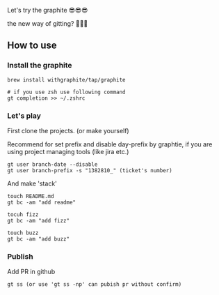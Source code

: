 Let's try the graphite 😎😎😎

the new way of gitting? 🤔🤔🤔

## How to use

### Install the graphite

```
brew install withgraphite/tap/graphite

# if you use zsh use following command
gt completion >> ~/.zshrc
```

### Let's play

First clone the projects. (or make yourself)

Recommend for set prefix and disable day-prefix by graphtie, if you are using project managing tools (like jira etc.)

```
gt user branch-date --disable
gt user branch-prefix -s "1382810_" (ticket's number)
```

And make 'stack'

```
touch README.md
gt bc -am "add readme"

tocuh fizz
gt bc -am "add fizz"

touch buzz
gt bc -am "add buzz"
```

### Publish

Add PR in github

```
gt ss (or use 'gt ss -np' can pubish pr without confirm)
```

